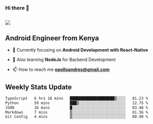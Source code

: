### Hi there 👋
<h2 align="left"><img src="https://readme-typing-svg.herokuapp.com?color=000000&lines=I'm+Andrew+Opollo😊;Welcome+to+my+Github😜"> </h2>

## Android Engineer from Kenya


- 🌱 Currently focusing on **Android Development with React-Native**

- 🔭 Also learning **NodeJs** for Backend Development

- 📫 How to reach me **opolloandres@gmail.com**


## Weekly Stats Update
<!--START_SECTION:waka-->

```txt
TypeScript   6 hrs 18 mins   ████████████████████▒░░░░   81.23 %
Python       59 mins         ███▒░░░░░░░░░░░░░░░░░░░░░   12.75 %
JSON         16 mins         █░░░░░░░░░░░░░░░░░░░░░░░░   03.46 %
Markdown     7 mins          ▒░░░░░░░░░░░░░░░░░░░░░░░░   01.56 %
Git Config   4 mins          ▒░░░░░░░░░░░░░░░░░░░░░░░░   00.98 %
```

<!--END_SECTION:waka-->



